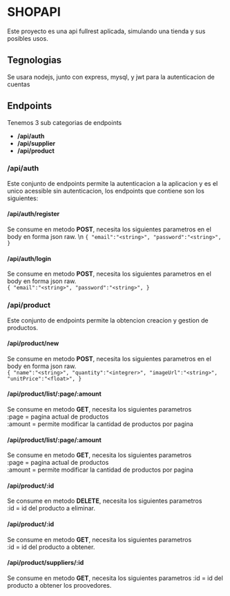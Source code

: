 # SHOPAPI
Este proyecto es una api fullrest aplicada, simulando una tienda y sus posibles usos.  

## Tegnologias ##
Se usara nodejs, junto con express, mysql, y jwt para la autenticacion de cuentas    

##  Endpoints ##
Tenemos 3 sub categorias de endpoints  
+ **/api/auth**
+ **/api/supplier**
+ **/api/product**


### **/api/auth** ###

Este conjunto de endpoints permite la autenticacion a la aplicacion y es el unico  acessible sin autenticacion, los endpoints que contiene son los siguientes:


#### /api/auth/register ####
Se consume en metodo **POST**, necesita los siguientes parametros en el body en forma json raw.
\n
`
{
    "email":"<string>",
    "password":"<string>",
}
`

#### /api/auth/login ####
Se consume en metodo **POST**, necesita los siguientes parametros en el body en forma json raw.  
`
{
    "email":"<string>",
    "password":"<string>",
}
`


### **/api/product** ###
Este conjunto de endpoints permite la obtencion creacion y gestion de productos.    

#### /api/product/new ####
Se consume en metodo **POST**, necesita los siguientes parametros en el body en forma json raw.  
`
{
    "name":"<string>",
    "quantity":"<integrer>",
     "imageUrl":"<string>",
    "unitPrice":"<float>",
}
`


#### /api/product/list/:page/:amount ####
Se consume en metodo **GET**, necesita los siguientes parametros  
:page = pagina actual de productos  
:amount = permite modificar la cantidad de productos por pagina

#### /api/product/list/:page/:amount ####
Se consume en metodo **GET**, necesita los siguientes parametros  
:page = pagina actual de productos  
:amount = permite modificar la cantidad de productos por pagina

#### /api/product/:id ####
Se consume en metodo **DELETE**, necesita los siguientes parametros  
:id = id del producto a eliminar.

#### /api/product/:id ####
Se consume en metodo **GET**, necesita los siguientes parametros  
:id = id del producto a obtener.


#### /api/product/suppliers/:id ####
Se consume en metodo **GET**, necesita los siguientes parametros
:id = id del producto a obtener los proovedores.



